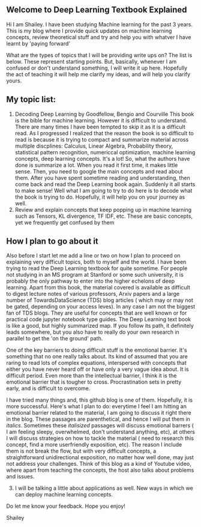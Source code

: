 ## Welcome to Deep Learning Textbook Explained

Hi I am Shailey. I have been studying Machine learning for the past 3 years. This is my blog where I provide quick updates on machine learning concepts, review theoretical stuff and try and help you with whatver I have learnt by 'paying forward'

What are the types of topics that I will be providing write ups on? The list is below. These represent starting points. But, basically, whenever I am confused or don't understand something, I will write it up here. Hopefully the act of teaching it will help me clarify my ideas, and will help you clarify yours.

## My topic list:
1. Decoding Deep Learning by Goodfellow, Bengio and Courville
This book is the bible for machine learning. However it is difficult to understand. There are many times I have been tempted to skip it as it is a difficult read. As I progressed I realized that the reason the book is so difficult to read is because it is trying to compact and summarize material across multiple discplines: Calculus, Linear Algebra, Probability theory, statistical pattern recognition, numericcal optimization, machine learning concepts, deep learning concepts. It's a lot! So, what the authors have done is summarize a lot. When you read it first time, it makes little sense. Then, you need to google the main concepts and read about them. After you have spent sometime reading and understanding, then come back and read the Deep Learning book again. Suddenly it all starts to make sense!
Well what I am going to try to do here is to decode what the book is trying to do. Hopefully, it will help you on your journey as well.
2. Review and explain concepts that keep popping up in machine learning such as Tensors, KL divergence, TF IDF, etc. These are basic concepts, yet we frequently get confused by them

## How I plan to go about it
Also before I start let me add a line or two on how I plan to proceed on explaining very difficult topics, both to myself and the world. I have been trying to read the Deep Learning textbook for quite sometime. For people not studying in an MS program at Stanford or some such university, it is probably the only pathway to enter into the higher echelons of deep learning. Apart from this book, the material covered is available as difficult to digest lecture notes of various professors, Arxiv papers and a large number of TowardsDataScience (TDS) blog articles ( which may or may not be gated, depending on your access leves). In any case I am not the biggest fan of TDS blogs. They are useful for concepts that are well known or for practical code jupyter notebook type guides. The Deep Learning text book is like a good, but highly summarized map. If you follow its path, it definitely leads somewhere, but you also have to really do your own research in parallel to get the 'on the ground' path. 

One of the key barriers to doing difficult stuff is the emotional barrier. It's something that no one really talks about. Its kind of assumed that you are raring to read lots of complex equations, interspersed with concepts that either you have never heard off or have only a very vague idea about. It is difficult period. Even more than the intellectual barrier, I think it is the emotional barrier that is tougher to cross. Procrastination sets in pretty early, and is difficult to overcome.

I have tried many things and, this github blog is one of them. Hopefully, it is more successful. Here's what I plan to do: everytime I feel I am hitting an emotional barrier related to the material, I am going to discuss it right there in the blog. These passages are parenthetical, and hence I will put them in *italics*. Sometimes these *italisized* passages will discuss emotional barrers ( I am feeling sleepy, overwhelmed, don't understand anything, etc), at others I will discuss strategies on how to tackle the material ( need to research this concept, find a more userfriendly exposition, etc). The reason I include them is not break the flow, but with very difficult concepts, a straightforward unidirectional exposition, no matter how well done, may just not address your challenges. Think of this blog as a kind of Youtube video, where apart from teaching the concepts, the host also talks about problems and issues.


3. I will be talking a little about applications as well. New ways in which we can deploy machine learning concepts.

Do let me know your feedback. Hope you enjoy!

Shailey
